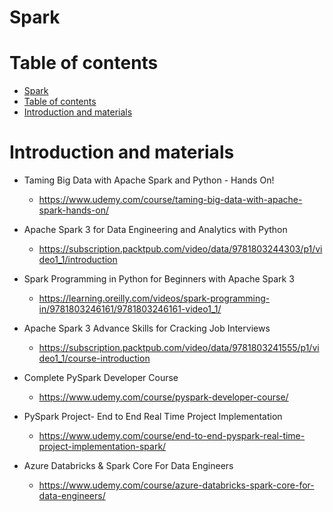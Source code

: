 # Spark

# Table of contents

<!-- TOC -->

- [Spark](#spark)
- [Table of contents](#table-of-contents)
- [Introduction and materials](#introduction-and-materials)

<!-- /TOC -->

# Introduction and materials

- Taming Big Data with Apache Spark and Python - Hands On!
    - https://www.udemy.com/course/taming-big-data-with-apache-spark-hands-on/

- Apache Spark 3 for Data Engineering and Analytics with Python
    - https://subscription.packtpub.com/video/data/9781803244303/p1/video1_1/introduction

- Spark Programming in Python for Beginners with Apache Spark 3
    - https://learning.oreilly.com/videos/spark-programming-in/9781803246161/9781803246161-video1_1/

- Apache Spark 3 Advance Skills for Cracking Job Interviews
    - https://subscription.packtpub.com/video/data/9781803241555/p1/video1_1/course-introduction

- Complete PySpark Developer Course
    - https://www.udemy.com/course/pyspark-developer-course/

- PySpark Project- End to End Real Time Project Implementation
    - https://www.udemy.com/course/end-to-end-pyspark-real-time-project-implementation-spark/

- Azure Databricks & Spark Core For Data Engineers
    - https://www.udemy.com/course/azure-databricks-spark-core-for-data-engineers/